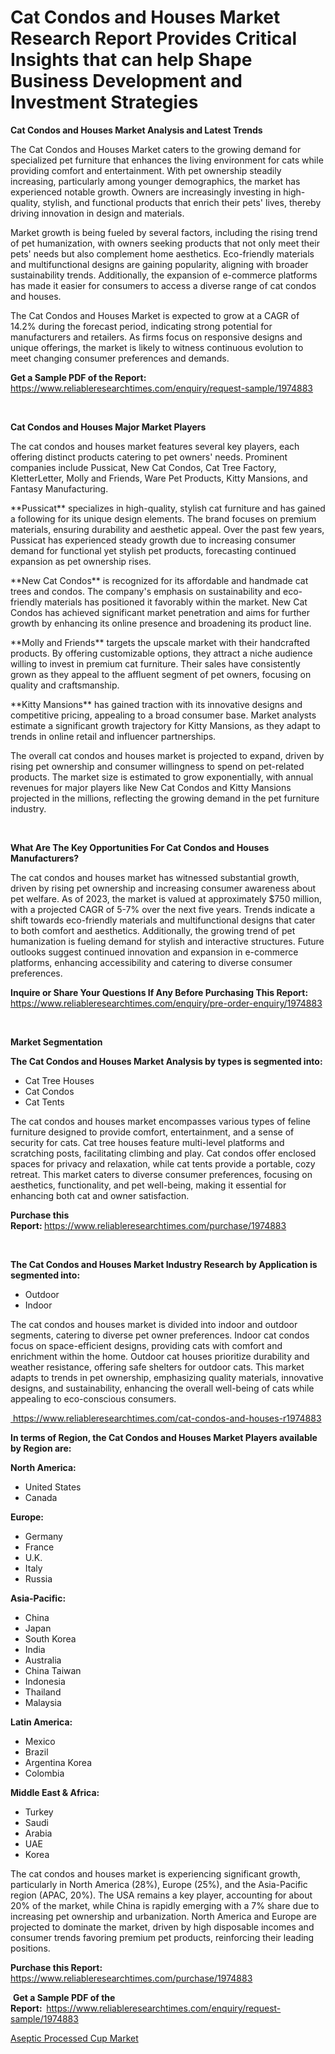 <p><h1>Cat Condos and Houses Market Research Report Provides Critical Insights that can help Shape Business Development and Investment Strategies</h1></p><p><strong>Cat Condos and Houses Market Analysis and Latest Trends</strong></p>
<p><p>The Cat Condos and Houses Market caters to the growing demand for specialized pet furniture that enhances the living environment for cats while providing comfort and entertainment. With pet ownership steadily increasing, particularly among younger demographics, the market has experienced notable growth. Owners are increasingly investing in high-quality, stylish, and functional products that enrich their pets' lives, thereby driving innovation in design and materials.</p><p>Market growth is being fueled by several factors, including the rising trend of pet humanization, with owners seeking products that not only meet their pets' needs but also complement home aesthetics. Eco-friendly materials and multifunctional designs are gaining popularity, aligning with broader sustainability trends. Additionally, the expansion of e-commerce platforms has made it easier for consumers to access a diverse range of cat condos and houses.</p><p>The Cat Condos and Houses Market is expected to grow at a CAGR of 14.2% during the forecast period, indicating strong potential for manufacturers and retailers. As firms focus on responsive designs and unique offerings, the market is likely to witness continuous evolution to meet changing consumer preferences and demands.</p></p>
<p><strong>Get a Sample PDF of the Report:&nbsp;</strong> <a href="https://www.reliableresearchtimes.com/enquiry/request-sample/1974883?utm_campaign=3316&utm_medium=2&utm_source=Github&utm_content=ia&utm_term=06042025&utm_id=cat-condos-and-houses">https://www.reliableresearchtimes.com/enquiry/request-sample/1974883</a></p>
<p>&nbsp;</p>
<p><strong>Cat Condos and Houses Major Market Players</strong></p>
<p><p>The cat condos and houses market features several key players, each offering distinct products catering to pet owners' needs. Prominent companies include Pussicat, New Cat Condos, Cat Tree Factory, KletterLetter, Molly and Friends, Ware Pet Products, Kitty Mansions, and Fantasy Manufacturing.</p><p>**Pussicat** specializes in high-quality, stylish cat furniture and has gained a following for its unique design elements. The brand focuses on premium materials, ensuring durability and aesthetic appeal. Over the past few years, Pussicat has experienced steady growth due to increasing consumer demand for functional yet stylish pet products, forecasting continued expansion as pet ownership rises.</p><p>**New Cat Condos** is recognized for its affordable and handmade cat trees and condos. The company's emphasis on sustainability and eco-friendly materials has positioned it favorably within the market. New Cat Condos has achieved significant market penetration and aims for further growth by enhancing its online presence and broadening its product line.</p><p>**Molly and Friends** targets the upscale market with their handcrafted products. By offering customizable options, they attract a niche audience willing to invest in premium cat furniture. Their sales have consistently grown as they appeal to the affluent segment of pet owners, focusing on quality and craftsmanship.</p><p>**Kitty Mansions** has gained traction with its innovative designs and competitive pricing, appealing to a broad consumer base. Market analysts estimate a significant growth trajectory for Kitty Mansions, as they adapt to trends in online retail and influencer partnerships.</p><p>The overall cat condos and houses market is projected to expand, driven by rising pet ownership and consumer willingness to spend on pet-related products. The market size is estimated to grow exponentially, with annual revenues for major players like New Cat Condos and Kitty Mansions projected in the millions, reflecting the growing demand in the pet furniture industry.</p></p>
<p>&nbsp;</p>
<p><strong>What Are The Key Opportunities For Cat Condos and Houses Manufacturers?</strong></p>
<p><p>The cat condos and houses market has witnessed substantial growth, driven by rising pet ownership and increasing consumer awareness about pet welfare. As of 2023, the market is valued at approximately $750 million, with a projected CAGR of 5-7% over the next five years. Trends indicate a shift towards eco-friendly materials and multifunctional designs that cater to both comfort and aesthetics. Additionally, the growing trend of pet humanization is fueling demand for stylish and interactive structures. Future outlooks suggest continued innovation and expansion in e-commerce platforms, enhancing accessibility and catering to diverse consumer preferences.</p></p>
<p><strong>Inquire or Share Your Questions If Any Before Purchasing This Report:</strong> <a href="https://www.reliableresearchtimes.com/enquiry/pre-order-enquiry/1974883?utm_campaign=3316&utm_medium=2&utm_source=Github&utm_content=ia&utm_term=06042025&utm_id=cat-condos-and-houses">https://www.reliableresearchtimes.com/enquiry/pre-order-enquiry/1974883</a></p>
<p>&nbsp;</p>
<p><strong>Market Segmentation</strong></p>
<p><strong>The Cat Condos and Houses Market Analysis by types is segmented into:</strong></p>
<p><ul><li>Cat Tree Houses</li><li>Cat Condos</li><li>Cat Tents</li></ul></p>
<p><p>The cat condos and houses market encompasses various types of feline furniture designed to provide comfort, entertainment, and a sense of security for cats. Cat tree houses feature multi-level platforms and scratching posts, facilitating climbing and play. Cat condos offer enclosed spaces for privacy and relaxation, while cat tents provide a portable, cozy retreat. This market caters to diverse consumer preferences, focusing on aesthetics, functionality, and pet well-being, making it essential for enhancing both cat and owner satisfaction.</p></p>
<p><strong>Purchase this Report:&nbsp;</strong><a href="https://www.reliableresearchtimes.com/purchase/1974883?utm_campaign=3316&utm_medium=2&utm_source=Github&utm_content=ia&utm_term=06042025&utm_id=cat-condos-and-houses">https://www.reliableresearchtimes.com/purchase/1974883</a></p>
<p>&nbsp;</p>
<p><strong>The Cat Condos and Houses Market Industry Research by Application is segmented into:</strong></p>
<p><ul><li>Outdoor</li><li>Indoor</li></ul></p>
<p><p>The cat condos and houses market is divided into indoor and outdoor segments, catering to diverse pet owner preferences. Indoor cat condos focus on space-efficient designs, providing cats with comfort and enrichment within the home. Outdoor cat houses prioritize durability and weather resistance, offering safe shelters for outdoor cats. This market adapts to trends in pet ownership, emphasizing quality materials, innovative designs, and sustainability, enhancing the overall well-being of cats while appealing to eco-conscious consumers.</p></p>
<p><a href="https://www.reliableresearchtimes.com/cat-condos-and-houses-r1974883?utm_campaign=3316&utm_medium=2&utm_source=Github&utm_content=ia&utm_term=06042025&utm_id=cat-condos-and-houses">&nbsp;https://www.reliableresearchtimes.com/cat-condos-and-houses-r1974883</a></p>
<p><strong>In terms of Region, the Cat Condos and Houses Market Players available by Region are:</strong></p>
<p>
    <p> <strong> North America: </strong>
        <ul>
            <li>United States</li>
            <li>Canada</li>
        </ul>
        </p> 
    <p> <strong> Europe: </strong>
        <ul>
            <li>Germany</li>
            <li>France</li>
            <li>U.K.</li>
            <li>Italy</li>
            <li>Russia</li>
        </ul>
        </p> 
    <p> <strong> Asia-Pacific: </strong>
        <ul>
            <li>China</li>
            <li>Japan</li>
            <li>South Korea</li>
            <li>India</li>
            <li>Australia</li>
            <li>China Taiwan</li>
            <li>Indonesia</li>
            <li>Thailand</li>
            <li>Malaysia</li>
        </ul>
        </p> 
    <p> <strong> Latin America: </strong>
        <ul>
            <li>Mexico</li>
            <li>Brazil</li>
            <li>Argentina Korea</li>
            <li>Colombia</li>
        </ul>
        </p> 
    <p> <strong> Middle East & Africa: </strong>
        <ul>
            <li>Turkey</li>
            <li>Saudi</li>
            <li>Arabia</li>
            <li>UAE</li>
            <li>Korea</li>
        </ul>
    </p>
    </p>
<p><p>The cat condos and houses market is experiencing significant growth, particularly in North America (28%), Europe (25%), and the Asia-Pacific region (APAC, 20%). The USA remains a key player, accounting for about 20% of the market, while China is rapidly emerging with a 7% share due to increasing pet ownership and urbanization. North America and Europe are projected to dominate the market, driven by high disposable incomes and consumer trends favoring premium pet products, reinforcing their leading positions.</p></p>
<p><strong>Purchase this Report: </strong><a href="https://www.reliableresearchtimes.com/purchase/1974883?utm_campaign=3316&utm_medium=2&utm_source=Github&utm_content=ia&utm_term=06042025&utm_id=cat-condos-and-houses">https://www.reliableresearchtimes.com/purchase/1974883</a></p>
<p>&nbsp;<strong>Get a Sample PDF of the Report:&nbsp;&nbsp;</strong><a href="https://www.reliableresearchtimes.com/enquiry/request-sample/1974883?utm_campaign=3316&utm_medium=2&utm_source=Github&utm_content=ia&utm_term=06042025&utm_id=cat-condos-and-houses">https://www.reliableresearchtimes.com/enquiry/request-sample/1974883</a></p>
<p><strong></strong></p>
<p><p><a href="https://github.com/duscarajlha/Market-Research-Report-List-1/blob/main/aseptic-processed-cup-market.md?utm_campaign=3316&utm_medium=2&utm_source=Github&utm_content=ia&utm_term=06042025&utm_id=cat-condos-and-houses">Aseptic Processed Cup Market</a></p></p>